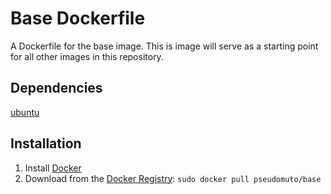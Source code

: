 # Base Dockerfile

A Dockerfile for the base image. This is image will serve as a starting point for all other images
in this repository.

## Dependencies

[ubuntu]

## Installation

1. Install [Docker]
2. Download from the [Docker Registry]: `sudo docker pull pseudomuto/base`

[Docker]: https://www.docker.io/
[Docker Registry]: https://registry.hub.docker.com/
[ubuntu]: https://registry.hub.docker.com/_/ubuntu/
